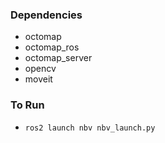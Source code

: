 ### Dependencies
- octomap
- octomap_ros
- octomap_server
- opencv
- moveit

### To Run
- ```ros2 launch nbv nbv_launch.py```
